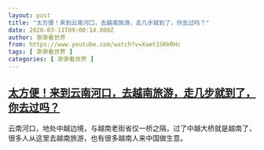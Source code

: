 ```yaml
---
layout: post
title: "太方便！来到云南河口，去越南旅游，走几步就到了，你去过吗？"
date: 2020-03-11T09:00:14.000Z
author: 渺渺看世界
from: https://www.youtube.com/watch?v=Xaet1SRkRHc
tags: [ 渺渺看世界 ]
categories: [ 渺渺看世界 ]
---
```

<!--1583917214000-->
[太方便！来到云南河口，去越南旅游，走几步就到了，你去过吗？](https://www.youtube.com/watch?v=Xaet1SRkRHc)
------

<div>
云南河口，地处中越边境，与越南老街省仅一桥之隔，过了中越大桥就是越南了，很多人从这里去越南旅游，也有很多越南人来中国做生意。
</div>
